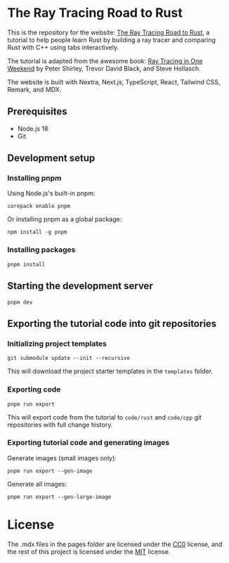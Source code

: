 # The Ray Tracing Road to Rust

This is the repository for the website: [The Ray Tracing Road to Rust](https://the-ray-tracing-road-to-rust.vercel.app/), a tutorial to help people learn Rust by building a ray tracer and comparing Rust with C++ using tabs interactively.

The tutorial is adapted from the awesome book: [Ray Tracing in One Weekend](https://raytracing.github.io/v3/books/RayTracingInOneWeekend.html) by Peter Shirley, Trevor David Black, and Steve Hollasch.

The website is built with Nextra, Next.js, TypeScript, React, Tailwind CSS, Remark, and MDX.

## Prerequisites

*   Node.js 18
*   Git

## Development setup

### Installing pnpm

Using Node.js's built-in pnpm:

```
corepack enable pnpm
```

Or installing pnpm as a global package:

```
npm install -g pnpm
```

### Installing packages

```
pnpm install
```

## Starting the development server

```
pnpm dev
```

## Exporting the tutorial code into git repositories

### Initializing project templates

```
git submodule update --init --recursive
```

This will download the project starter templates in the `templates` folder.

### Exporting code

```
pnpm run export
```

This will export code from the tutorial to `code/rust` and `code/cpp` git repositories with full change history.

### Exporting tutorial code and generating images

Generate images (small images only):

```
pnpm run export --gen-image
```

Generate all images:

```
pnpm run export --gen-large-image
```

# License

The .mdx files in the pages folder are licensed under the [CC0](LICENSE-CC0) license, and the rest of this project is licensed under the [MIT](LICENSE-MIT) license.
